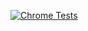 [![Chrome Tests](https://github.com/ftreesmilo/storage-foundation-tests/actions/workflows/chrome-tests.yml/badge.svg)](https://github.com/ftreesmilo/storage-foundation-tests/actions/workflows/chrome-tests.yml)
